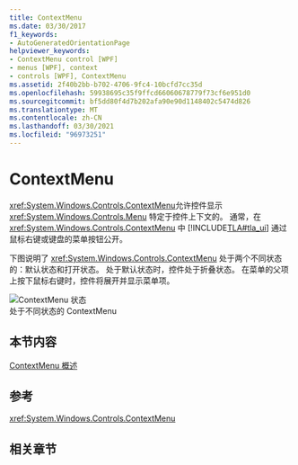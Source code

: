 ```yaml
---
title: ContextMenu
ms.date: 03/30/2017
f1_keywords:
- AutoGeneratedOrientationPage
helpviewer_keywords:
- ContextMenu control [WPF]
- menus [WPF], context
- controls [WPF], ContextMenu
ms.assetid: 2f40b2bb-b702-4706-9fc4-10bcfd7cc35d
ms.openlocfilehash: 59938695c35f9ffcd66060678779f73cf6e951d0
ms.sourcegitcommit: bf5dd80f4d7b202afa90e90d1148402c5474d826
ms.translationtype: MT
ms.contentlocale: zh-CN
ms.lasthandoff: 03/30/2021
ms.locfileid: "96973251"
---
```

# <a name="contextmenu"></a>ContextMenu
<xref:System.Windows.Controls.ContextMenu>允许控件显示 <xref:System.Windows.Controls.Menu> 特定于控件上下文的。 通常，在 <xref:System.Windows.Controls.ContextMenu> 中 [!INCLUDE[TLA#tla_ui](../../../includes/tlasharptla-ui-md.md)] 通过鼠标右键或键盘的菜单按钮公开。  
  
 下图说明了 <xref:System.Windows.Controls.ContextMenu> 处于两个不同状态的：默认状态和打开状态。 处于默认状态时，控件处于折叠状态。 在菜单的父项上按下鼠标右键时，控件将展开并显示菜单项。  
  
 ![ContextMenu 状态](./media/ss-ctl-contextmenu.png "SS_CTL_contextmenu")  
处于不同状态的 ContextMenu  
  
## <a name="in-this-section"></a>本节内容  
 [ContextMenu 概述](contextmenu-overview.md)  
  
## <a name="reference"></a>参考  
 <xref:System.Windows.Controls.ContextMenu>  
  
## <a name="related-sections"></a>相关章节
